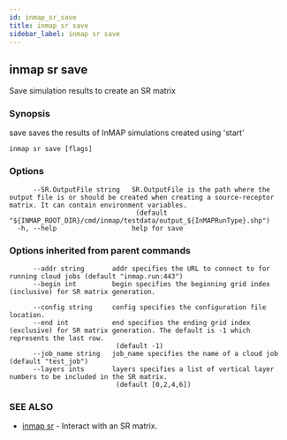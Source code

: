 ```yaml
---
id: inmap_sr_save
title: inmap sr save
sidebar_label: inmap sr save
---
```


## inmap sr save

Save simulation results to create an SR matrix

### Synopsis

save saves the results of InMAP simulations created using 'start'

```
inmap sr save [flags]
```

### Options

```
      --SR.OutputFile string   SR.OutputFile is the path where the output file is or should be created when creating a source-receptor matrix. It can contain environment variables.
                                (default "${INMAP_ROOT_DIR}/cmd/inmap/testdata/output_${InMAPRunType}.shp")
  -h, --help                   help for save
```

### Options inherited from parent commands

```
      --addr string       addr specifies the URL to connect to for running cloud jobs (default "inmap.run:443")
      --begin int         begin specifies the beginning grid index (inclusive) for SR matrix generation.
                          
      --config string     config specifies the configuration file location.
      --end int           end specifies the ending grid index (exclusive) for SR matrix generation. The default is -1 which represents the last row.
                           (default -1)
      --job_name string   job_name specifies the name of a cloud job (default "test_job")
      --layers ints       layers specifies a list of vertical layer numbers to be included in the SR matrix.
                           (default [0,2,4,6])
```

### SEE ALSO

* [inmap sr](/docs/cmd/inmap_sr)	 - Interact with an SR matrix.
